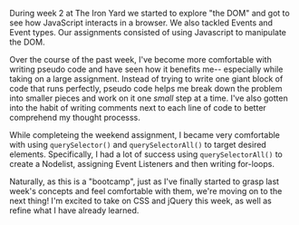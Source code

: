 During week 2 at The Iron Yard we started to explore "the DOM" and got to see how JavaScript interacts in a browser. We also tackled Events and Event types. Our assignments consisted of using Javascript to manipulate the DOM.

Over the course of the past week, I've become more comfortable with writing pseudo code and have seen how it benefits me-- especially while taking on a large assignment. Instead of trying to write one giant block of code that runs perfectly, pseudo code helps me break down the problem into smaller pieces and work on it one _small_ step at a time. I've also gotten into the habit of writing comments next to each line of code to better comprehend my thought processs. 

While completeing the weekend assignment, I became very comfortable with using `querySelector()` and `querySelectorAll()` to target desired elements. Specifically, I had a lot of success using `querySelectorAll()` to create a Nodelist, assigning Event Listeners and then writing for-loops.

Naturally, as this is a "bootcamp", just as I've finally started to grasp last week's concepts and feel comfortable with them, we're moving on to the next thing! I'm excited to take on CSS and jQuery this week, as well as refine what I have already learned.
